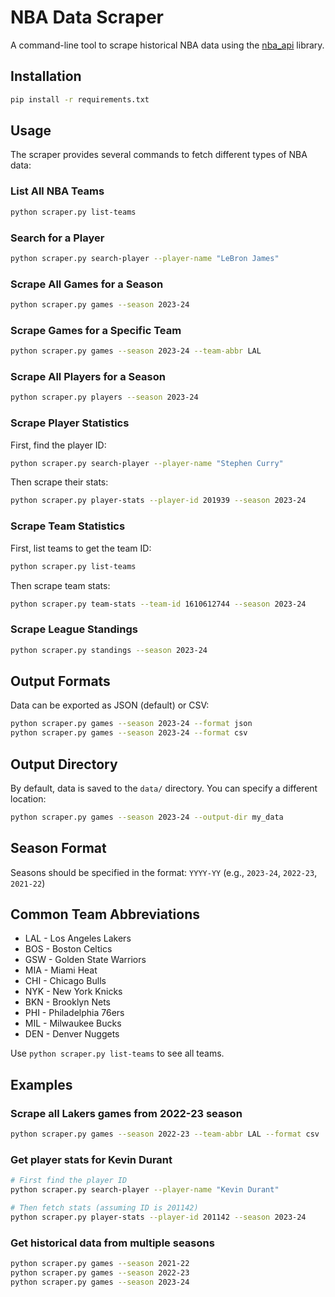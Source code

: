 # NBA Data Scraper

A command-line tool to scrape historical NBA data using the [nba_api](https://github.com/swar/nba_api) library.

## Installation

```bash
pip install -r requirements.txt
```

## Usage

The scraper provides several commands to fetch different types of NBA data:

### List All NBA Teams

```bash
python scraper.py list-teams
```

### Search for a Player

```bash
python scraper.py search-player --player-name "LeBron James"
```

### Scrape All Games for a Season

```bash
python scraper.py games --season 2023-24
```

### Scrape Games for a Specific Team

```bash
python scraper.py games --season 2023-24 --team-abbr LAL
```

### Scrape All Players for a Season

```bash
python scraper.py players --season 2023-24
```

### Scrape Player Statistics

First, find the player ID:
```bash
python scraper.py search-player --player-name "Stephen Curry"
```

Then scrape their stats:
```bash
python scraper.py player-stats --player-id 201939 --season 2023-24
```

### Scrape Team Statistics

First, list teams to get the team ID:
```bash
python scraper.py list-teams
```

Then scrape team stats:
```bash
python scraper.py team-stats --team-id 1610612744 --season 2023-24
```

### Scrape League Standings

```bash
python scraper.py standings --season 2023-24
```

## Output Formats

Data can be exported as JSON (default) or CSV:

```bash
python scraper.py games --season 2023-24 --format json
python scraper.py games --season 2023-24 --format csv
```

## Output Directory

By default, data is saved to the `data/` directory. You can specify a different location:

```bash
python scraper.py games --season 2023-24 --output-dir my_data
```

## Season Format

Seasons should be specified in the format: `YYYY-YY` (e.g., `2023-24`, `2022-23`, `2021-22`)

## Common Team Abbreviations

- LAL - Los Angeles Lakers
- BOS - Boston Celtics
- GSW - Golden State Warriors
- MIA - Miami Heat
- CHI - Chicago Bulls
- NYK - New York Knicks
- BKN - Brooklyn Nets
- PHI - Philadelphia 76ers
- MIL - Milwaukee Bucks
- DEN - Denver Nuggets

Use `python scraper.py list-teams` to see all teams.

## Examples

### Scrape all Lakers games from 2022-23 season
```bash
python scraper.py games --season 2022-23 --team-abbr LAL --format csv
```

### Get player stats for Kevin Durant
```bash
# First find the player ID
python scraper.py search-player --player-name "Kevin Durant"

# Then fetch stats (assuming ID is 201142)
python scraper.py player-stats --player-id 201142 --season 2023-24
```

### Get historical data from multiple seasons
```bash
python scraper.py games --season 2021-22
python scraper.py games --season 2022-23
python scraper.py games --season 2023-24
```
